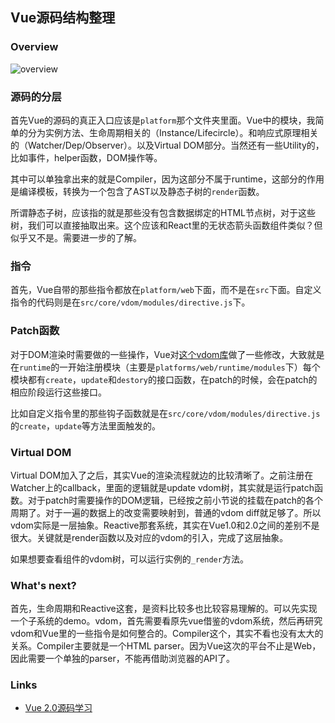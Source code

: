 ## Vue源码结构整理


### Overview

![overview](https://occc3ev3l.qnssl.com/Vue%20source%20overview.png)

### 源码的分层

首先Vue的源码的真正入口应该是`platform`那个文件夹里面。Vue中的模块，我简单的分为实例方法、生命周期相关的（Instance/Lifecircle）。和响应式原理相关的（Watcher/Dep/Observer）。以及Virtual DOM部分。当然还有一些Utility的，比如事件，helper函数，DOM操作等。

其中可以单独拿出来的就是Compiler，因为这部分不属于runtime，这部分的作用是编译模板，转换为一个包含了AST以及静态子树的`render`函数。

所谓静态子树，应该指的就是那些没有包含数据绑定的HTML节点树，对于这些树，我们可以直接抽取出来。这个应该和React里的无状态箭头函数组件类似？但似乎又不是。需要进一步的了解。

### 指令

首先，Vue自带的那些指令都放在`platform/web`下面，而不是在`src`下面。自定义指令的代码则是在`src/core/vdom/modules/directive.js`下。

### Patch函数

对于DOM渲染时需要做的一些操作，Vue对[这个vdom库](https://github.com/snabbdom/snabbdom)做了一些修改，大致就是在`runtime`的一开始注册模块（主要是`platforms/web/runtime/modules`下）每个模块都有`create`，`update`和`destory`的接口函数，在patch的时候，会在patch的相应阶段运行这些接口。

比如自定义指令里的那些钩子函数就是在`src/core/vdom/modules/directive.js`的`create`，`update`等方法里面触发的。

### Virtual DOM

Virtual DOM加入了之后，其实Vue的渲染流程就边的比较清晰了。之前注册在Watcher上的callback，里面的逻辑就是update vdom树，其实就是运行patch函数。对于patch时需要操作的DOM逻辑，已经按之前小节说的挂载在patch的各个周期了。对于一遍的数据上的改变需要映射到，普通的vdom diff就足够了。所以vdom实际是一层抽象。Reactive那套系统，其实在Vue1.0和2.0之间的差别不是很大。关键就是render函数以及对应的vdom的引入，完成了这层抽象。

如果想要查看组件的vdom树，可以运行实例的`_render`方法。

### What's next?

首先，生命周期和Reactive这套，是资料比较多也比较容易理解的。可以先实现一个子系统的demo。vdom，首先需要看原先vue借鉴的vdom系统，然后再研究vdom和Vue里的一些指令是如何整合的。Compiler这个，其实不看也没有太大的关系。Compiler主要就是一个HTML parser。因为Vue这次的平台不止是Web，因此需要一个单独的parser，不能再借助浏览器的API了。

### Links

+ [Vue 2.0源码学习](https://segmentfault.com/a/1190000007484936)